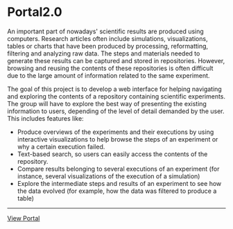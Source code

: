 # Portal2.0
An important part of nowadays' scientific results are produced using computers. Research articles often include simulations, visualizations, tables or charts that have been produced by processing, reformatting, filtering and analyzing raw data. The steps and materials needed to generate these results can be captured and stored in repositories. However, browsing and reusing the contents of these repositories is often difficult due to the large amount of information related to the same experiment. 

The goal of this project is to develop a web interface for helping navigating and exploring the contents of a repository containing scientific experiments. The group will have to explore the best way of presenting the existing information to users, depending of the level of detail demanded by the user. This includes features like: 
* Produce overviews of the experiments and their executions by using interactive visualizations to help browse the steps of an experiment or why a certain execution failed. 
* Text-based search, so users can easily access the contents of the repository. 
* Compare results belonging to several executions of an experiment (for instance, several visualizations of the execution of a simulation) 
* Explore the intermediate steps and results of an experiment to see how the data evolved (for example, how the data was filtered to produce a table) 

___

[View Portal](http://huyngo.me/html/index.html)
